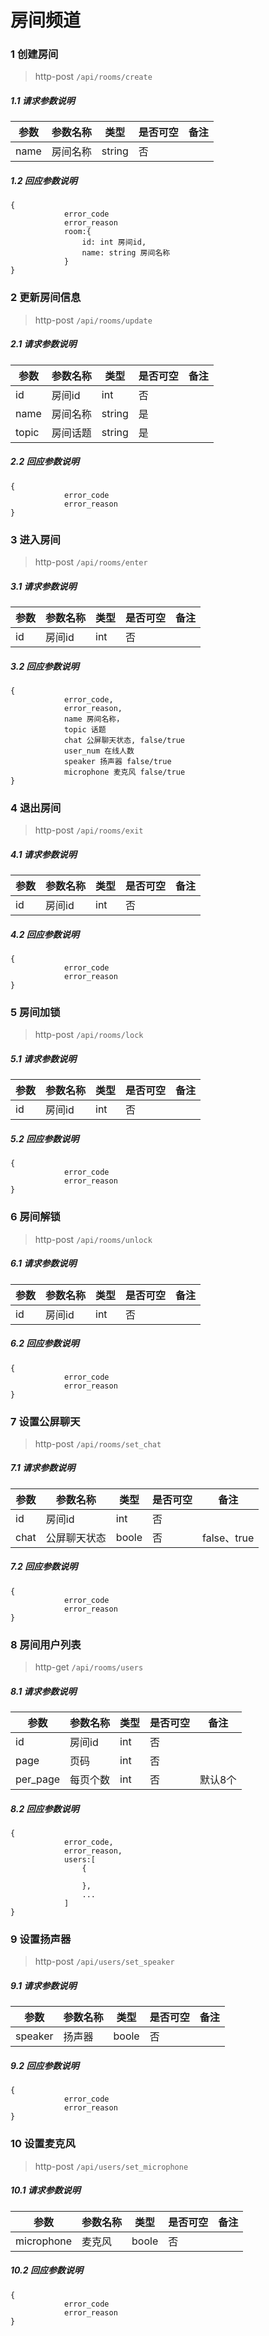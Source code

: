 # 房间频道

### 1 创建房间

> http-post ```/api/rooms/create```

##### 1.1 请求参数说明
|参数|参数名称|类型|是否可空|备注
|---|---|---|---|---
|name|房间名称|string|否|

##### 1.2 回应参数说明
```
{
		    error_code
		    error_reason
            room:{
                id: int 房间id,
                name: string 房间名称
            } 
}
```

### 2 更新房间信息

> http-post ```/api/rooms/update```

##### 2.1 请求参数说明
|参数|参数名称|类型|是否可空|备注
|---|---|---|---|---
|id|房间id|int|否|
|name|房间名称|string|是|
|topic|房间话题|string|是|

##### 2.2 回应参数说明
```
{
		    error_code
		    error_reason
}
```

### 3 进入房间

> http-post ```/api/rooms/enter```

##### 3.1 请求参数说明
|参数|参数名称|类型|是否可空|备注
|---|---|---|---|---
|id|房间id|int|否|

##### 3.2 回应参数说明
```
{
		    error_code,
		    error_reason,
		    name 房间名称，
		    topic 话题
		    chat 公屏聊天状态, false/true
		    user_num 在线人数
		    speaker 扬声器 false/true
		    microphone 麦克风 false/true
}
```

### 4 退出房间

> http-post ```/api/rooms/exit```

##### 4.1 请求参数说明
|参数|参数名称|类型|是否可空|备注
|---|---|---|---|---
|id|房间id|int|否|

##### 4.2 回应参数说明
```
{
		    error_code
		    error_reason
}
```

### 5 房间加锁

> http-post ```/api/rooms/lock```

##### 5.1 请求参数说明
|参数|参数名称|类型|是否可空|备注
|---|---|---|---|---
|id|房间id|int|否|

##### 5.2 回应参数说明
```
{
		    error_code
		    error_reason
}
```

### 6 房间解锁

> http-post ```/api/rooms/unlock```

##### 6.1 请求参数说明
|参数|参数名称|类型|是否可空|备注
|---|---|---|---|---
|id|房间id|int|否|

##### 6.2 回应参数说明
```
{
		    error_code
		    error_reason
}
```

### 7 设置公屏聊天

> http-post ```/api/rooms/set_chat```

##### 7.1 请求参数说明
|参数|参数名称|类型|是否可空|备注
|---|---|---|---|---
|id|房间id|int|否|
|chat|公屏聊天状态|boole|否|false、true

##### 7.2 回应参数说明
```
{
		    error_code
		    error_reason
}
```

### 8 房间用户列表

> http-get ```/api/rooms/users```

##### 8.1 请求参数说明
|参数|参数名称|类型|是否可空|备注
|---|---|---|---|---
|id|房间id|int|否|
|page|页码|int|否|
|per_page|每页个数|int|否|默认8个

##### 8.2 回应参数说明
```
{
		    error_code,
		    error_reason,
		    users:[
		        {
		           
		        },
		        ...
		    ]
}
```


### 9 设置扬声器

> http-post ```/api/users/set_speaker```

##### 9.1 请求参数说明
|参数|参数名称|类型|是否可空|备注
|---|---|---|---|---
|speaker|扬声器|boole|否|

##### 9.2 回应参数说明
```
{
		    error_code
		    error_reason
}
```


### 10 设置麦克风

> http-post ```/api/users/set_microphone```

##### 10.1 请求参数说明
|参数|参数名称|类型|是否可空|备注
|---|---|---|---|---
|microphone|麦克风|boole|否|

##### 10.2 回应参数说明
```
{
		    error_code
		    error_reason
}
```
